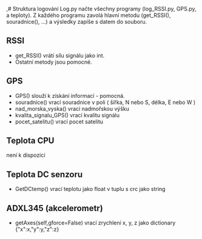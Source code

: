 ,# Struktura logování
Log.py načte všechny programy (log_RSSI.py, GPS.py, a teploty). Z každého programu zavolá hlavní metodu (get_RSSI(), souradnice(), ...) a výsledky zapíše s datem do souboru.

## RSSI
+ get_RSSI() vrátí sílu signálu jako int.
+ Ostatní metody jsou pomocné.

## GPS
+ GPS() slouží k získání informací - pomocná.
+ souradnice() vrací souradnice v poli ( šířka, N nebo S, délka, E nebo W )
+ nad_morska_vyska() vrací nadmořskou výšku
+ kvalita_signalu_GPS() vrací kvalitu signálu
+ pocet_satelitu() vrací pocet satelitu

## Teplota CPU
není k dispozici

## Teplota DC senzoru
+ GetDCtemp() vrací teplotu jako float v tuplu s crc jako string

## ADXL345 (akcelerometr)
+ getAxes(self,gforce=False) vrací zrychlení x, y, z jako dictionary {"x":x,"y":y,"z":z}
